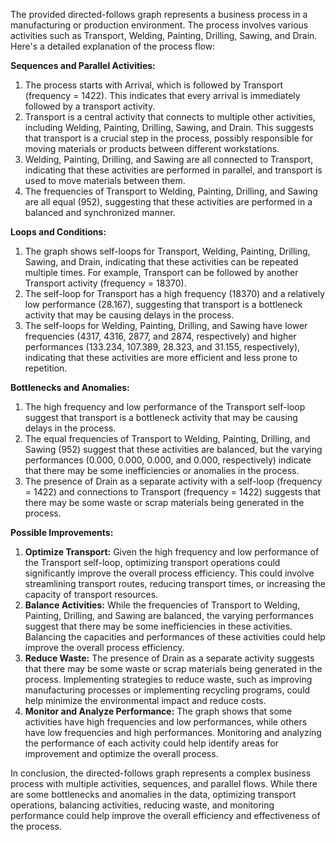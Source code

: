 The provided directed-follows graph represents a business process in a manufacturing or production environment. The process involves various activities such as Transport, Welding, Painting, Drilling, Sawing, and Drain. Here's a detailed explanation of the process flow:

**Sequences and Parallel Activities:**

1. The process starts with Arrival, which is followed by Transport (frequency = 1422). This indicates that every arrival is immediately followed by a transport activity.
2. Transport is a central activity that connects to multiple other activities, including Welding, Painting, Drilling, Sawing, and Drain. This suggests that transport is a crucial step in the process, possibly responsible for moving materials or products between different workstations.
3. Welding, Painting, Drilling, and Sawing are all connected to Transport, indicating that these activities are performed in parallel, and transport is used to move materials between them.
4. The frequencies of Transport to Welding, Painting, Drilling, and Sawing are all equal (952), suggesting that these activities are performed in a balanced and synchronized manner.

**Loops and Conditions:**

1. The graph shows self-loops for Transport, Welding, Painting, Drilling, Sawing, and Drain, indicating that these activities can be repeated multiple times. For example, Transport can be followed by another Transport activity (frequency = 18370).
2. The self-loop for Transport has a high frequency (18370) and a relatively low performance (28.167), suggesting that transport is a bottleneck activity that may be causing delays in the process.
3. The self-loops for Welding, Painting, Drilling, and Sawing have lower frequencies (4317, 4316, 2877, and 2874, respectively) and higher performances (133.234, 107.389, 28.323, and 31.155, respectively), indicating that these activities are more efficient and less prone to repetition.

**Bottlenecks and Anomalies:**

1. The high frequency and low performance of the Transport self-loop suggest that transport is a bottleneck activity that may be causing delays in the process.
2. The equal frequencies of Transport to Welding, Painting, Drilling, and Sawing (952) suggest that these activities are balanced, but the varying performances (0.000, 0.000, 0.000, and 0.000, respectively) indicate that there may be some inefficiencies or anomalies in the process.
3. The presence of Drain as a separate activity with a self-loop (frequency = 1422) and connections to Transport (frequency = 1422) suggests that there may be some waste or scrap materials being generated in the process.

**Possible Improvements:**

1. **Optimize Transport:** Given the high frequency and low performance of the Transport self-loop, optimizing transport operations could significantly improve the overall process efficiency. This could involve streamlining transport routes, reducing transport times, or increasing the capacity of transport resources.
2. **Balance Activities:** While the frequencies of Transport to Welding, Painting, Drilling, and Sawing are balanced, the varying performances suggest that there may be some inefficiencies in these activities. Balancing the capacities and performances of these activities could help improve the overall process efficiency.
3. **Reduce Waste:** The presence of Drain as a separate activity suggests that there may be some waste or scrap materials being generated in the process. Implementing strategies to reduce waste, such as improving manufacturing processes or implementing recycling programs, could help minimize the environmental impact and reduce costs.
4. **Monitor and Analyze Performance:** The graph shows that some activities have high frequencies and low performances, while others have low frequencies and high performances. Monitoring and analyzing the performance of each activity could help identify areas for improvement and optimize the overall process.

In conclusion, the directed-follows graph represents a complex business process with multiple activities, sequences, and parallel flows. While there are some bottlenecks and anomalies in the data, optimizing transport operations, balancing activities, reducing waste, and monitoring performance could help improve the overall efficiency and effectiveness of the process.